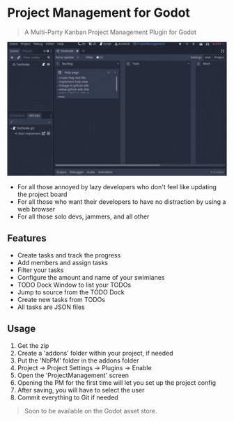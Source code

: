 # Project Management for Godot

> A Multi-Party Kanban Project Management Plugin for Godot

![Godot Project Management Plugin](/addons/NbPM/screenshots/screenshot1.gif "Godot Project Management")

- For all those annoyed by lazy developers who don't feel like updating the project board
- For all those who want their developers to have no distraction by using a web browser
- For all those solo devs, jammers, and all other

## Features
- Create tasks and track the progress
- Add members and assign tasks
- Filter your tasks
- Configure the amount and name of your swimlanes
- TODO Dock Window to list your TODOs
- Jump to source from the TODO Dock
- Create new tasks from TODOs
- All tasks are JSON files

## Usage
1. Get the zip
2. Create a 'addons' folder within your project, if needed
3. Put the 'NbPM' folder in the addons folder
4. Project -> Project Settings -> Plugins -> Enable
5. Open the 'ProjectManagement' screen
6. Opening the PM for the first time will let you set up the project config
7. After saving, you will have to select the user
8. Commit everything to Git if needed

> Soon to be available on the Godot asset store.